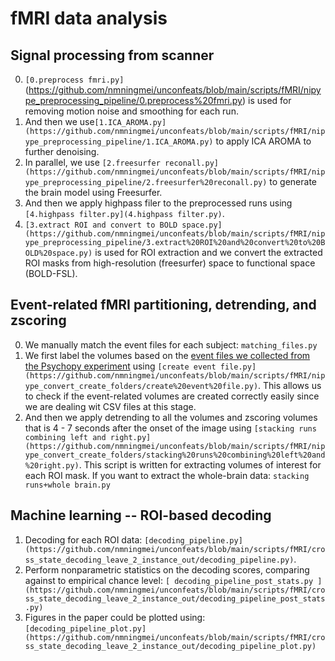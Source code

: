 # fMRI data analysis

## Signal processing from scanner
0. `[0.preprocess fmri.py]`(https://github.com/nmningmei/unconfeats/blob/main/scripts/fMRI/nipype_preprocessing_pipeline/0.preprocess%20fmri.py) is used for removing motion noise and smoothing for each run.
1. And then we use`[1.ICA_AROMA.py](https://github.com/nmningmei/unconfeats/blob/main/scripts/fMRI/nipype_preprocessing_pipeline/1.ICA_AROMA.py)` to apply ICA AROMA to further denoising.
2. In parallel, we use `[2.freesurfer reconall.py](https://github.com/nmningmei/unconfeats/blob/main/scripts/fMRI/nipype_preprocessing_pipeline/2.freesurfer%20reconall.py)` to generate the brain model using Freesurfer.
3. And then we apply highpass filer to the preprocessed runs using `[4.highpass filter.py](4.highpass filter.py)`.
4. `[3.extract ROI and convert to BOLD space.py](https://github.com/nmningmei/unconfeats/blob/main/scripts/fMRI/nipype_preprocessing_pipeline/3.extract%20ROI%20and%20convert%20to%20BOLD%20space.py)` is used for ROI extraction and we convert the extracted ROI masks from high-resolution (freesurfer) space to functional space (BOLD-FSL).


## Event-related fMRI partitioning, detrending, and zscoring
0. We manually match the event files for each subject: `matching_files.py`
1. We first label the volumes based on the [event files we collected from the Psychopy experiment](https://github.com/nmningmei/unconfeats/tree/main/data/behavioral) using `[create event file.py](https://github.com/nmningmei/unconfeats/blob/main/scripts/fMRI/nipype_convert_create_folders/create%20event%20file.py)`. This allows us to check if the event-related volumes are created correctly easily since we are dealing wit CSV files at this stage.
2. And then we apply detrending to all the volumes and zscoring volumes that is 4 - 7 seconds after the onset of the image using `[stacking runs combining left and right.py](https://github.com/nmningmei/unconfeats/blob/main/scripts/fMRI/nipype_convert_create_folders/stacking%20runs%20combining%20left%20and%20right.py)`. This script is written for extracting volumes of interest for each ROI mask. If you want to extract the whole-brain data: `stacking runs+whole brain.py`


## Machine learning -- ROI-based decoding
1. Decoding for each ROI data: `[decoding_pipeline.py](https://github.com/nmningmei/unconfeats/blob/main/scripts/fMRI/cross_state_decoding_leave_2_instance_out/decoding_pipeline.py)`. 
2. Perform nonparametric statistics on the decoding scores, comparing against to empirical chance level: `[
decoding_pipeline_post_stats.py ](https://github.com/nmningmei/unconfeats/blob/main/scripts/fMRI/cross_state_decoding_leave_2_instance_out/decoding_pipeline_post_stats.py)`
3. Figures in the paper could be plotted using: `[decoding_pipeline_plot.py](https://github.com/nmningmei/unconfeats/blob/main/scripts/fMRI/cross_state_decoding_leave_2_instance_out/decoding_pipeline_plot.py)`
